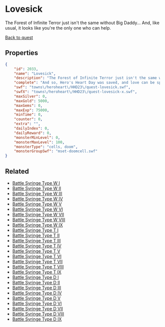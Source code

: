 # Lovesick

The Forest of Infinite Terror just isn't the same without Big Daddy... And, like usual, it looks like you're the only one who can help.

[Back to quest](../quests.md)

## Properties

```json
{
    "id": 2033,
    "name": "Lovesick",
    "description": "The Forest of Infinite Terror just isn't the same without Big Daddy... And, like usual, it looks like you're the only one who can help.",
    "complete": "And so, Hero's Heart Day was saved, and love can be spread to all once more!",
    "swf": "towns\/heroheart\/HHD23\/quest-lovesick.swf",
    "swfX": "towns\/heroheart\/HHD23\/quest-lovesick-x.swf",
    "maxSilver": 0,
    "maxGold": 5000,
    "maxGems": 0,
    "maxExp": 75000,
    "minTime": 0,
    "counter": 0,
    "extra": "",
    "dailyIndex": 0,
    "dailyReward": 0,
    "monsterMinLevel": 0,
    "monsterMaxLevel": 100,
    "monsterType": "cells, doom",
    "monsterGroupSwf": "mset-doomcell.swf"
}
```

## Related

- [Battle Syringe Type W I](../items/21427-battle-syringe-type-w-i.md)
- [Battle Syringe Type W II](../items/21428-battle-syringe-type-w-ii.md)
- [Battle Syringe Type W III](../items/21429-battle-syringe-type-w-iii.md)
- [Battle Syringe Type W IV](../items/21430-battle-syringe-type-w-iv.md)
- [Battle Syringe Type W V](../items/21431-battle-syringe-type-w-v.md)
- [Battle Syringe Type W VI](../items/21432-battle-syringe-type-w-vi.md)
- [Battle Syringe Type W VII](../items/21433-battle-syringe-type-w-vii.md)
- [Battle Syringe Type W VIII](../items/21434-battle-syringe-type-w-viii.md)
- [Battle Syringe Type W IX](../items/21435-battle-syringe-type-w-ix.md)
- [Battle Syringe Type T I](../items/21436-battle-syringe-type-t-i.md)
- [Battle Syringe Type T II](../items/21437-battle-syringe-type-t-ii.md)
- [Battle Syringe Type T III](../items/21438-battle-syringe-type-t-iii.md)
- [Battle Syringe Type T IV](../items/21439-battle-syringe-type-t-iv.md)
- [Battle Syringe Type T V](../items/21440-battle-syringe-type-t-v.md)
- [Battle Syringe Type T VI](../items/21441-battle-syringe-type-t-vi.md)
- [Battle Syringe Type T VII](../items/21442-battle-syringe-type-t-vii.md)
- [Battle Syringe Type T VIII](../items/21443-battle-syringe-type-t-viii.md)
- [Battle Syringe Type T IX](../items/21444-battle-syringe-type-t-ix.md)
- [Battle Syringe Type D I](../items/21445-battle-syringe-type-d-i.md)
- [Battle Syringe Type D II](../items/21446-battle-syringe-type-d-ii.md)
- [Battle Syringe Type D III](../items/21447-battle-syringe-type-d-iii.md)
- [Battle Syringe Type D IV](../items/21448-battle-syringe-type-d-iv.md)
- [Battle Syringe Type D V](../items/21449-battle-syringe-type-d-v.md)
- [Battle Syringe Type D VI](../items/21450-battle-syringe-type-d-vi.md)
- [Battle Syringe Type D VII](../items/21451-battle-syringe-type-d-vii.md)
- [Battle Syringe Type D VIII](../items/21452-battle-syringe-type-d-viii.md)
- [Battle Syringe Type D IX](../items/21453-battle-syringe-type-d-ix.md)

